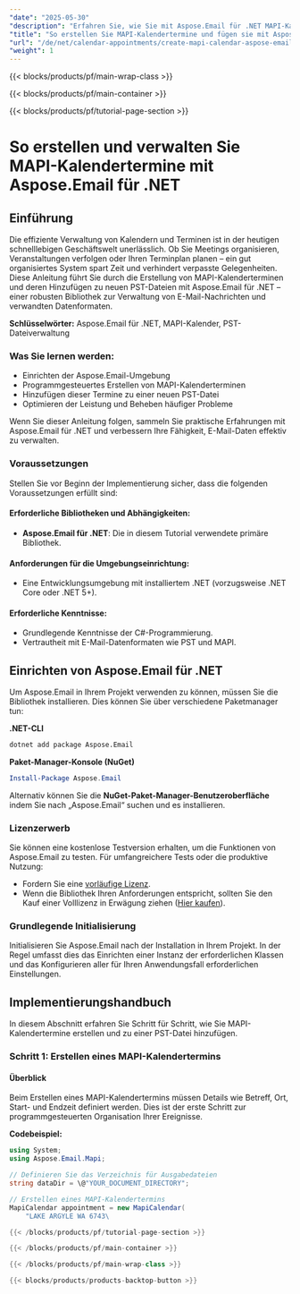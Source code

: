 ```yaml
---
"date": "2025-05-30"
"description": "Erfahren Sie, wie Sie mit Aspose.Email für .NET MAPI-Kalendertermine in PST-Dateien erstellen und verwalten. Diese Anleitung enthält Tipps zur Einrichtung, Implementierung und Optimierung."
"title": "So erstellen Sie MAPI-Kalendertermine und fügen sie mit Aspose.Email für .NET zu PST-Dateien hinzu"
"url": "/de/net/calendar-appointments/create-mapi-calendar-aspose-email-net/"
"weight": 1
---
```


{{< blocks/products/pf/main-wrap-class >}}

{{< blocks/products/pf/main-container >}}

{{< blocks/products/pf/tutorial-page-section >}}
# So erstellen und verwalten Sie MAPI-Kalendertermine mit Aspose.Email für .NET

## Einführung

Die effiziente Verwaltung von Kalendern und Terminen ist in der heutigen schnelllebigen Geschäftswelt unerlässlich. Ob Sie Meetings organisieren, Veranstaltungen verfolgen oder Ihren Terminplan planen – ein gut organisiertes System spart Zeit und verhindert verpasste Gelegenheiten. Diese Anleitung führt Sie durch die Erstellung von MAPI-Kalenderterminen und deren Hinzufügen zu neuen PST-Dateien mit Aspose.Email für .NET – einer robusten Bibliothek zur Verwaltung von E-Mail-Nachrichten und verwandten Datenformaten.

**Schlüsselwörter:** Aspose.Email für .NET, MAPI-Kalender, PST-Dateiverwaltung

### Was Sie lernen werden:
- Einrichten der Aspose.Email-Umgebung
- Programmgesteuertes Erstellen von MAPI-Kalenderterminen
- Hinzufügen dieser Termine zu einer neuen PST-Datei
- Optimieren der Leistung und Beheben häufiger Probleme

Wenn Sie dieser Anleitung folgen, sammeln Sie praktische Erfahrungen mit Aspose.Email für .NET und verbessern Ihre Fähigkeit, E-Mail-Daten effektiv zu verwalten.

### Voraussetzungen

Stellen Sie vor Beginn der Implementierung sicher, dass die folgenden Voraussetzungen erfüllt sind:

#### Erforderliche Bibliotheken und Abhängigkeiten:
- **Aspose.Email für .NET**: Die in diesem Tutorial verwendete primäre Bibliothek.

#### Anforderungen für die Umgebungseinrichtung:
- Eine Entwicklungsumgebung mit installiertem .NET (vorzugsweise .NET Core oder .NET 5+).

#### Erforderliche Kenntnisse:
- Grundlegende Kenntnisse der C#-Programmierung.
- Vertrautheit mit E-Mail-Datenformaten wie PST und MAPI.

## Einrichten von Aspose.Email für .NET

Um Aspose.Email in Ihrem Projekt verwenden zu können, müssen Sie die Bibliothek installieren. Dies können Sie über verschiedene Paketmanager tun:

**.NET-CLI**
```bash
dotnet add package Aspose.Email
```

**Paket-Manager-Konsole (NuGet)**
```powershell
Install-Package Aspose.Email
```

Alternativ können Sie die **NuGet-Paket-Manager-Benutzeroberfläche** indem Sie nach „Aspose.Email“ suchen und es installieren.

### Lizenzerwerb

Sie können eine kostenlose Testversion erhalten, um die Funktionen von Aspose.Email zu testen. Für umfangreichere Tests oder die produktive Nutzung:
- Fordern Sie eine [vorläufige Lizenz](https://purchase.aspose.com/temporary-license/).
- Wenn die Bibliothek Ihren Anforderungen entspricht, sollten Sie den Kauf einer Volllizenz in Erwägung ziehen ([Hier kaufen](https://purchase.aspose.com/buy)).

### Grundlegende Initialisierung

Initialisieren Sie Aspose.Email nach der Installation in Ihrem Projekt. In der Regel umfasst dies das Einrichten einer Instanz der erforderlichen Klassen und das Konfigurieren aller für Ihren Anwendungsfall erforderlichen Einstellungen.

## Implementierungshandbuch

In diesem Abschnitt erfahren Sie Schritt für Schritt, wie Sie MAPI-Kalendertermine erstellen und zu einer PST-Datei hinzufügen.

### Schritt 1: Erstellen eines MAPI-Kalendertermins

#### Überblick
Beim Erstellen eines MAPI-Kalendertermins müssen Details wie Betreff, Ort, Start- und Endzeit definiert werden. Dies ist der erste Schritt zur programmgesteuerten Organisation Ihrer Ereignisse.

**Codebeispiel:**
```csharp
using System;
using Aspose.Email.Mapi;

// Definieren Sie das Verzeichnis für Ausgabedateien
string dataDir = \@"YOUR_DOCUMENT_DIRECTORY";

// Erstellen eines MAPI-Kalendertermins
MapiCalendar appointment = new MapiCalendar(
    "LAKE ARGYLE WA 6743\

{{< /blocks/products/pf/tutorial-page-section >}}

{{< /blocks/products/pf/main-container >}}

{{< /blocks/products/pf/main-wrap-class >}}

{{< blocks/products/products-backtop-button >}}